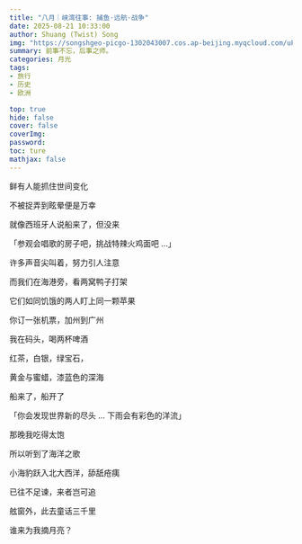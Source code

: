 ```yaml
---
title: "八月｜峡湾往事: 捕鱼·远航·战争"
date: 2025-08-21 10:33:00
author: Shuang (Twist) Song
img: "https://songshgeo-picgo-1302043007.cos.ap-beijing.myqcloud.com/uPic/991E0768-F4CF-4DA2-BD15-BDD4E04CF71B_1_105_c.jpeg"
summary: 前事不忘，后事之师。
categories: 月光
tags:
- 旅行
- 历史
- 欧洲

top: true
hide: false
cover: false
coverImg: 
password: 
toc: ture
mathjax: false
---
```


鲜有人能抓住世间变化

不被捉弄到眩晕便是万幸

就像西班牙人说船来了，但没来

「参观会唱歌的房子吧，挑战特辣火鸡面吧 …」

许多声音尖叫着，努力引人注意

而我们在海港旁，看两窝鸭子打架

它们如同饥饿的两人盯上同一颗苹果

你订一张机票，加州到广州

我在码头，喝两杯啤酒


红茶，白银，绿宝石，

黄金与蜜蜡，漆蓝色的深海

船来了，船开了

「你会发现世界新的尽头 ... 下雨会有彩色的洋流」

那晚我吃得太饱

所以听到了海洋之歌

小海豹跃入北大西洋，舔舐疮痍

已往不足谏，来者岂可追

舷窗外，此去童话三千里

谁来为我摘月亮？
